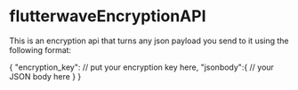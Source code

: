 # flutterwaveEncryptionAPI

This is an encryption api that turns any json payload you send to it using the following format:

{
  "encryption_key": // put your encryption key here,
  "jsonbody":{
          // your JSON body here 
          }
 }
 
 

